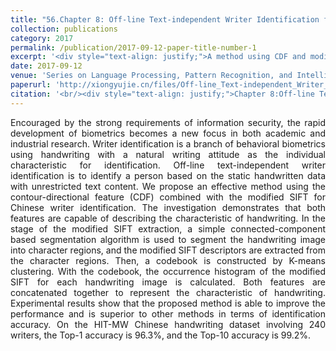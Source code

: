 ```yaml
---
title: "56.Chapter 8: Off-line Text-independent Writer Identification for Chinese Handwriting"
collection: publications
category: 2017
permalink: /publication/2017-09-12-paper-title-number-1
excerpt: '<div style="text-align: justify;">A method using CDF and modified SIFT for Chinese writer identification is proposed. It outperforms others, achieving high accuracy on HIT - MW dataset.</div>'
date: 2017-09-12
venue: 'Series on Language Processing, Pattern Recognition, and Intelligent Systems'
paperurl: 'http://xiongyujie.cn/files/Off-line_Text-independent_Writer_Identification_for_Chinese_Handwriting.pdf'
citation: '<br/><div style="text-align: justify;">Chapter 8:Off-line Text-independent Writer Identification for Chinese Handwriting, Y.-J. Xiong and Y. Lu*, Advances in Chinese document and text processing, Series on Language Processing, Pattern Recognition, and Intelligent Systems, 2017, 2 (8): 215-234</div>'
---
```


<div style="text-align: justify;">Encouraged by the strong requirements of information security, the rapid development of biometrics becomes a new focus in both academic and industrial research. Writer identification is a branch of behavioral biometrics using handwriting with a natural writing attitude as the individual characteristic for identification. Off-line text-independent writer identification is to identify a person based on the static handwritten data with unrestricted text content. We propose an effective method using the contour-directional feature (CDF) combined with the modified SIFT for Chinese writer identification. The investigation demonstrates that both features are capable of describing the characteristic of handwriting. In the stage of the modified SIFT extraction, a simple connected-component based segmentation algorithm is used to segment the handwriting image into character regions, and the modified SIFT descriptors are extracted from the character regions. Then, a codebook is constructed by K-means clustering. With the codebook, the occurrence histogram of the modified SIFT for each handwriting image is calculated. Both features are concatenated together to represent the characteristic of handwriting. Experimental results show that the proposed method is able to improve the performance and is superior to other methods in terms of identification accuracy. On the HIT-MW Chinese handwriting dataset involving 240 writers, the Top-1 accuracy is 96.3%, and the Top-10 accuracy is 99.2%.</div>

<br/>
